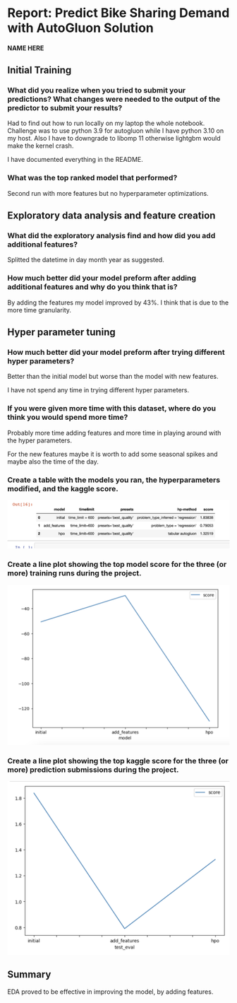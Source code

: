 # Report: Predict Bike Sharing Demand with AutoGluon Solution
#### NAME HERE

## Initial Training
### What did you realize when you tried to submit your predictions? What changes were needed to the output of the predictor to submit your results?

Had to find out how to run locally on my laptop the whole notebook. Challenge was to use python 3.9 for autogluon while I have python 3.10 on my host.
Also I have to downgrade to libomp 11 otherwise lightgbm would make the kernel crash.

I have documented everything in the README.

### What was the top ranked model that performed?

Second run with more features but no hyperparameter optimizations.

## Exploratory data analysis and feature creation
### What did the exploratory analysis find and how did you add additional features?

Splitted the datetime in day month year as suggested.

### How much better did your model preform after adding additional features and why do you think that is?

By adding the features my model improved by 43%. I think that is due to the more time granularity.

## Hyper parameter tuning
### How much better did your model preform after trying different hyper parameters?

Better than the initial model but worse than the model with new features.

I have not spend any time in trying different hyper parameters.

### If you were given more time with this dataset, where do you think you would spend more time?

Probably more time adding features and more time in playing around with the hyper parameters.

For the new features maybe it is worth to add some seasonal spikes and maybe also the time of the day.

### Create a table with the models you ran, the hyperparameters modified, and the kaggle score.

![model_table.png](img/model_table_luong.png)

### Create a line plot showing the top model score for the three (or more) training runs during the project.

![model_train_score.png](img/model_train_score_luong.png)

### Create a line plot showing the top kaggle score for the three (or more) prediction submissions during the project.

![model_test_score.png](img/model_test_score_luong.png)

## Summary

EDA proved to be effective in improving the model, by adding features.

